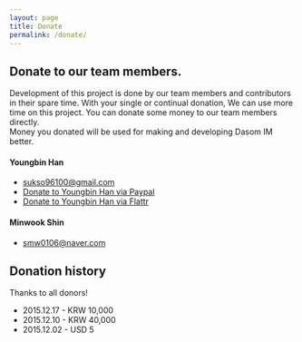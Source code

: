 ```yaml
---
layout: page
title: Donate
permalink: /donate/
---
```


## Donate to our team members.
Development of this project is done by our team members and contributors in their spare time.
With your single or continual donation, We can use more time on this project.
You can donate some money to our team members directly.  
Money you donated will be used for making and developing Dasom IM better.


#### Youngbin Han
 - sukso96100@gmail.com
 - [Donate to Youngbin Han via Paypal](https://www.paypal.com/cgi-bin/webscr?cmd=_donations&business=sukso96100%40gmail%2ecom&lc=MR&item_name=Donate%20to%20Youngbin%20Han%2c%20A%20Member%20of%20the%20Dasom%20IM%20Team&no_note=0&currency_code=USD&bn=PP%2dDonationsBF%3abtn_donateCC_LG%2egif%3aNonHostedGuest)
 - [Donate to Youngbin Han via Flattr](https://flattr.com/profile/sukso96100)

#### Minwook Shin
 - smw0106@naver.com
 
## Donation history

Thanks to all donors!

- 2015.12.17 - KRW 10,000
- 2015.12.10 - KRW 40,000
- 2015.12.02 - USD 5
